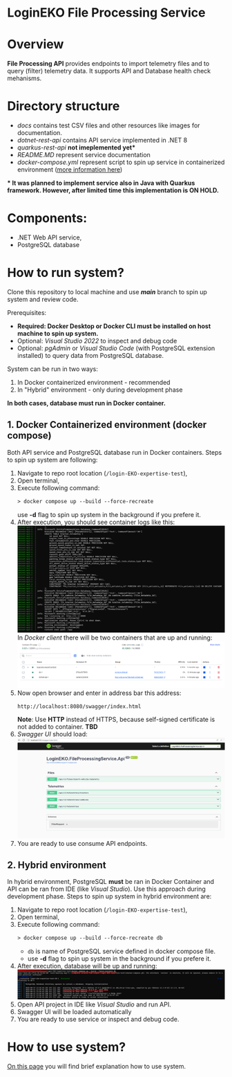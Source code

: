 # LoginEKO File Processing Service

# Overview

**File Processing API** provides endpoints to import telemetry files and to query (filter) telemetry data. It supports API and Database health check mehanisms.

# Directory structure

- _docs_ contains test CSV files and other resources like images for documentation.
- _dotnet-rest-api_ contains API service implemented in .NET 8
- _quarkus-rest-api_ **not imeplemented yet\***
- _README.MD_ represent service documentation
- _docker-compose.yml_ represent script to spin up service in containerized environment ([more information here](#how-to-run-system))

**\* It was planned to implement service also in Java with Quarkus framework. However, after limited time this implementation is ON HOLD.**

# Components:

- .NET Web API service,
- PostgreSQL database

# How to run system?

Clone this repository to local machine and use **_main_** branch to spin up system and review code.

Prerequisites:

- **Required: Docker Desktop or Docker CLI must be installed on host machine to spin up system.**
- Optional: _Visual Studio 2022_ to inspect and debug code
- Optional: _pgAdmin_ or _Visual Studio Code_ (with PostgreSQL extension installed) to query data from PostgreSQL database.

System can be run in two ways:

1.  In Docker containerized environment - recommended
2.  In "Hybrid" environment - only during development phase

**In both cases, database must run in Docker container.**

## 1. Docker Containerized environment (docker compose)

Both API service and PostgreSQL database run in Docker containers. Steps to spin up system are following:

1. Navigate to repo root location (`/login-EKO-expertise-test`),
2. Open terminal,
3. Execute following command:
   ```ps
   > docker compose up --build --force-recreate
   ```
   use **-d** flag to spin up system in the background if you prefere it.
4. After execution, you should see container logs like this:
   ![](/docs/resources/img/container-env-log.png)
   In _Docker client_ there will be two containers that are up and running:
   ![](/docs/resources/img/docker-client-containers.png)
5. Now open browser and enter in address bar this address:
   ```
   http://localhost:8080/swagger/index.html
   ```
   **Note**: Use **HTTP** instead of HTTPS, because self-signed certificate is not added to container. **TBD**
6. _Swagger UI_ should load:
   ![](/docs/resources/img/container-swagger-ui.png)
7. You are ready to use consume API endpoints.

## 2. Hybrid environment

In hybrid environment, PostgreSQL **must** be ran in Docker Container and API can be ran from IDE (like _Visual Studio_). Use this approach during development phase. Steps to spin up system in hybrid environment are:

1. Navigate to repo root location (`/login-EKO-expertise-test`),
2. Open terminal,
3. Execute following command:
   ```ps
   > docker compose up --build --force-recreate db
   ```
   - `db` is name of PostgreSQL service defined in docker compose file.
   - use **-d** flag to spin up system in the background if you prefere it.
4. After execution, database will be up and running:
   ![](/docs/resources/img/container-env-log-db.png)
5. Open API project in IDE like _Visual Studio_ and run API.
6. Swagger UI will be loaded automatically
7. You are ready to use service or inspect and debug code.

# How to use system?

[On this page](./docs/API%20Endpoint%20documentation.md) you will find brief explanation how to use system.
